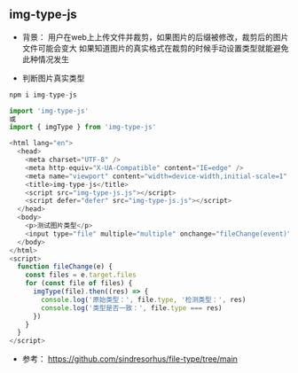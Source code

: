 ## img-type-js
- 背景：
  用户在web上上传文件并裁剪，如果图片的后缀被修改，裁剪后的图片文件可能会变大 
  如果知道图片的真实格式在裁剪的时候手动设置类型就能避免此种情况发生

- 判断图片真实类型

```javascript
npm i img-type-js

import 'img-type-js'
或
import { imgType } from 'img-type-js'

<html lang="en">
  <head>
    <meta charset="UTF-8" />
    <meta http-equiv="X-UA-Compatible" content="IE=edge" />
    <meta name="viewport" content="width=device-width,initial-scale=1" />
    <title>img-type-js</title>
    <script src="img-type-js.js"></script>
    <script defer="defer" src="img-type-js.js"></script>
  </head>
  <body>
    <p>测试图片类型</p>
    <input type="file" multiple="multiple" onchange="fileChange(event)" />
  </body>
</html>
<script>
  function fileChange(e) {
    const files = e.target.files
    for (const file of files) {
      imgType(file).then((res) => {
        console.log('原始类型：', file.type, '检测类型：', res)
        console.log('类型是否一致：', file.type === res)
      })
    }
  }
</script>

```

- 参考：
  https://github.com/sindresorhus/file-type/tree/main
